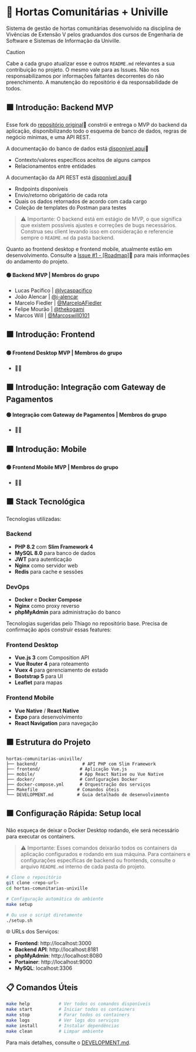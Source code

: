 # 🌱 Hortas Comunitárias + Univille

Sistema de gestão de hortas comunitárias desenvolvido na disciplina de Vivências de Extensão V pelos graduandos dos cursos de Engenharia de Software e Sistemas de Informação da Univille.

> [!CAUTION]
> Cabe a cada grupo atualizar esse e outros `README.md` relevantes a sua contribuição no projeto. O mesmo vale para as Issues. Não nos responsabilizamos por informações faltantes decorrentes do não preenchimento. A manutenção do repositório é da responsabilidade de todos.

## 🟩 Introdução: Backend MVP

Esse fork do [repositório original](https://github.com/thiagohome2/hortas-comunitarias-univille)🔗 constrói e entrega o MVP do backend da aplicação, disponibilizando todo o esquema de banco de dados, regras de negócio mínimas, e uma API REST.

A documentação do banco de dados está [disponível aqui](https://github.com/lvcaspacifico/hortas-comunitarias-univille/blob/main/docs/db/README.md)🔗
+ Contexto/valores específicos aceitos de alguns campos
+ Relacionamentos entre entidades

A documentação da API REST está [disponível aqui](https://github.com/lvcaspacifico/hortas-comunitarias-univille/blob/main/docs/api/README.md)🔗
+ Rndpoints disponíveis
+ Envio/retorno obrigatório de cada rota
+ Quais os dados retornados de acordo com cada cargo
+ Coleção de templates do Postman para testes

> ⚠️ Importante: O backend está em estágio de MVP, o que significa que existem possíveis ajustes e correções de bugs necessários. Construa seu client levando isso em consideração e referencie sempre o `README.md` da pasta backend.

Quanto ao frontend desktop e frontend mobile, atualmente estão em desenvolvimento. Consulte a [Issue #1 - [Roadmap]](https://github.com/lvcaspacifico/hortas-comunitarias-univille/issues/1)🔗 para mais informações do andamento do projeto.
    
#### 🟢 Backend MVP | Membros do grupo

- Lucas Pacífico | [@lvcaspacifico](https://github.com/lvcaspacifico)
- João Alencar | [@j-alencar](https://github.com/j-alencar)
- Marcelo Fiedler | [@MarceloAFiedler](https://github.com/MarceloAFiedler)
- Felipe Mourão | [@thekogami](https://github.com/thekogami)
- Marcos Will | [@Marcoswill0101](https://github.com/Marcoswill0101)

## 🟩 Introdução: Frontend 

#### 🟢 Frontend Desktop MVP | Membros do grupo

- ⛓️‍💥

## 🟩 Introdução: Integração com Gateway de Pagamentos

#### 🟢 Integração com Gateway de Pagamentos | Membros do grupo

- ⛓️‍💥

## 🟩 Introdução: Mobile

#### 🟢 Frontend Mobile MVP | Membros do grupo

- ⛓️‍💥

## 🟩 Stack Tecnológica

Tecnologias utilizadas:

### Backend
- **PHP 8.2** com **Slim Framework 4**
- **MySQL 8.0** para banco de dados
- **JWT** para autenticação
- **Nginx** como servidor web
- **Redis** para cache e sessões

### DevOps
- **Docker** e **Docker Compose**
- **Nginx** como proxy reverso
- **phpMyAdmin** para administração do banco

Tecnologias sugeridas pelo Thiago no repositório base. Precisa de confirmação após construir essas features:

### Frontend Desktop
- **Vue.js 3** com Composition API
- **Vue Router 4** para roteamento
- **Vuex 4** para gerenciamento de estado
- **Bootstrap 5** para UI
- **Leaflet** para mapas

### Frontend Mobile
- **Vue Native** / **React Native**
- **Expo** para desenvolvimento
- **React Navigation** para navegação

## 🟩 Estrutura do Projeto

```
hortas-comunitarias-univille/
├── backend/                 # API PHP com Slim Framework
├── frontend/               # Aplicação Vue.js
├── mobile/                 # App React Native ou Vue Native
├── docker/                 # Configurações Docker
├── docker-compose.yml      # Orquestração dos serviços
├── Makefile               # Comandos úteis
└── DEVELOPMENT.md         # Guia detalhado de desenvolvimento
```

## 🟩 Configuração Rápida: Setup local

Não esqueça de deixar o Docker Desktop rodando, ele será necessário para executar os containers.

> ⚠️ Importante: Esses comandos deixarão todos os containers da aplicação configurados e rodando em sua máquina. Para containers e configurações específicas de backend ou frontends, consulte o arquivo `README.md` interno de cada pasta do projeto.

```bash
# Clone o repositório
git clone <repo-url>
cd hortas-comunitarias-univille

# Configuração automática do ambiente
make setup

# Ou use o script diretamente
./setup.sh
```

🌐 URLs dos Serviços:

- **Frontend**: http://localhost:3000
- **Backend API**: http://localhost:8181
- **phpMyAdmin**: http://localhost:8080
- **Portainer**: http://localhost:9000
- **MySQL**: localhost:3306

## 📋 Comandos Úteis

```bash
make help           # Ver todos os comandos disponíveis
make start          # Iniciar todos os containers
make stop           # Parar todos os containers
make logs           # Ver logs dos serviços
make install        # Instalar dependências
make clean          # Limpar ambiente
```

Para mais detalhes, consulte o [DEVELOPMENT.md](DEVELOPMENT.md).
